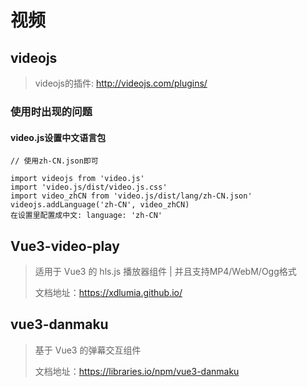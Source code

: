 # 视频

## videojs

> videojs的插件: http://videojs.com/plugins/

### 使用时出现的问题

#### video.js设置中文语言包

```
// 使用zh-CN.json即可

import videojs from 'video.js'
import 'video.js/dist/video.js.css'
import video_zhCN from 'video.js/dist/lang/zh-CN.json'
videojs.addLanguage('zh-CN', video_zhCN)
在设置里配置成中文: language: 'zh-CN'
```



## Vue3-video-play

> 适用于 Vue3 的 hls.js 播放器组件 | 并且支持MP4/WebM/Ogg格式
>
> 文档地址：https://xdlumia.github.io/



## vue3-danmaku

> 基于 Vue3 的弹幕交互组件
>
> 文档地址：https://libraries.io/npm/vue3-danmaku

